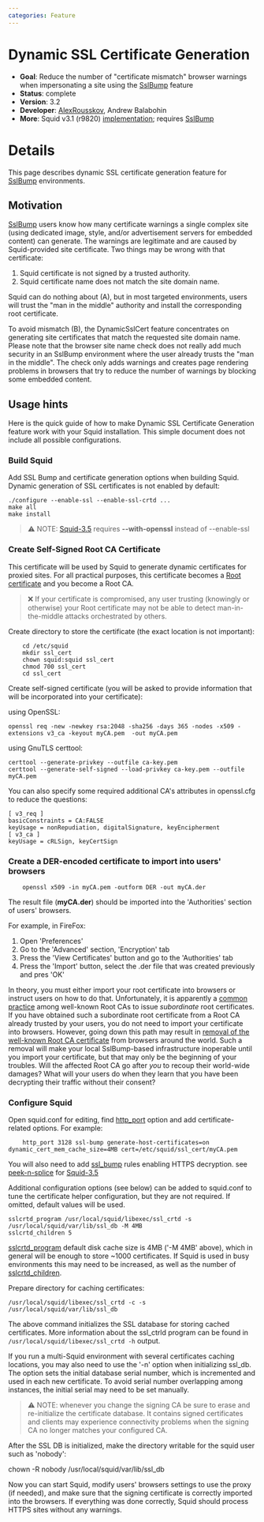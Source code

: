 ```yaml
---
categories: Feature
---
```

# Dynamic SSL Certificate Generation

- **Goal**: Reduce the number of "certificate mismatch" browser
    warnings when impersonating a site using the
    [SslBump](/Features/SslBump)
    feature
- **Status**: complete
- **Version**: 3.2
- **Developer**:
    [AlexRousskov](/AlexRousskov),
    Andrew Balabohin
- **More**: Squid v3.1 (r9820)
    [implementation](http://www.squid-cache.org/mail-archive/squid-dev/201003/0201.html);
    requires
    [SslBump](/Features/SslBump)

# Details

This page describes dynamic SSL certificate generation feature for
[SslBump](/Features/SslBump) environments.

## Motivation

[SslBump](/Features/SslBump)
users know how many certificate warnings a single complex site (using
dedicated image, style, and/or advertisement servers for embedded
content) can generate. The warnings are legitimate and are caused by
Squid-provided site certificate. Two things may be wrong with that
certificate:

1.  Squid certificate is not signed by a trusted authority.
2.  Squid certificate name does not match the site domain name.

Squid can do nothing about (A), but in most targeted environments, users
will trust the "man in the middle" authority and install the
corresponding root certificate.

To avoid mismatch (B), the DynamicSslCert feature concentrates on
generating site certificates that match the requested site domain name.
Please note that the browser site name check does not really add much
security in an SslBump environment where the user already trusts the
"man in the middle". The check only adds warnings and creates page
rendering problems in browsers that try to reduce the number of warnings
by blocking some embedded content.

## Usage hints

Here is the quick guide of how to make Dynamic SSL Certificate
Generation feature work with your Squid installation. This simple
document does not include all possible configurations.

### Build Squid

Add SSL Bump and certificate generation options when building Squid.
Dynamic generation of SSL certificates is not enabled by default:

```
./configure --enable-ssl --enable-ssl-crtd ...
make all
make install
```

>:warning:
    NOTE:
    [Squid-3.5](/Releases/Squid-3.5)
    requires **--with-openssl** instead of --enable-ssl

### Create Self-Signed Root CA Certificate

This certificate will be used by Squid to generate dynamic certificates
for proxied sites. For all practical purposes, this certificate becomes
a [Root certificate](http://en.wikipedia.org/wiki/Root_certificate) and
you become a Root CA.

> :x:
    If your certificate is compromised, any user trusting (knowingly or
    otherwise) your Root certificate may not be able to detect
    man-in-the-middle attacks orchestrated by others.

Create directory to store the certificate (the exact location is not
important):

``` 
    cd /etc/squid
    mkdir ssl_cert
    chown squid:squid ssl_cert
    chmod 700 ssl_cert
    cd ssl_cert
```

Create self-signed certificate (you will be asked to provide information
that will be incorporated into your certificate):

using OpenSSL:

``` 
openssl req -new -newkey rsa:2048 -sha256 -days 365 -nodes -x509 -extensions v3_ca -keyout myCA.pem  -out myCA.pem
```

using GnuTLS certtool:

``` 
certtool --generate-privkey --outfile ca-key.pem
certtool --generate-self-signed --load-privkey ca-key.pem --outfile myCA.pem
```

You can also specify some required additional CA's attributes in
openssl.cfg to reduce the questions:

    [ v3_req ]
    basicConstraints = CA:FALSE
    keyUsage = nonRepudiation, digitalSignature, keyEncipherment
    [ v3_ca ]
    keyUsage = cRLSign, keyCertSign

### Create a DER-encoded certificate to import into users' browsers

``` 
    openssl x509 -in myCA.pem -outform DER -out myCA.der
```

The result file (**myCA.der**) should be imported into the 'Authorities'
section of users' browsers.

For example, in FireFox:

1.  Open 'Preferences'
2.  Go to the 'Advanced' section, 'Encryption' tab
3.  Press the 'View Certificates' button and go to the 'Authorities' tab
4.  Press the 'Import' button, select the .der file that was created
    previously and pres 'OK'

In theory, you must either import your root certificate into browsers or
instruct users on how to do that. Unfortunately, it is apparently a
[common practice](https://www.computerworld.com/s/article/9224082/Trustwave_admits_issuing_man_in_the_middle_digital_certificate_Mozilla_debates_punishment)
among well-known Root CAs to issue *subordinate* root certificates. If
you have obtained such a subordinate root certificate from a Root CA
already trusted by your users, you do not need to import your
certificate into browsers. However, going down this path may result in
[removal of the well-known Root CA certificate](https://bugzilla.mozilla.org/show_bug.cgi?id=724929) from
browsers around the world. Such a removal will make your local
SslBump-based infrastructure inoperable until you import your
certificate, but that may only be the beginning of your troubles. Will
the affected Root CA go after *you* to recoup their world-wide damages?
What will your users do when they learn that you have been decrypting
their traffic without their consent?

### Configure Squid

Open squid.conf for editing, find
[http_port](http://www.squid-cache.org/Doc/config/http_port) option
and add certificate-related options. For example:

```
    http_port 3128 ssl-bump generate-host-certificates=on dynamic_cert_mem_cache_size=4MB cert=/etc/squid/ssl_cert/myCA.pem
```

You will also need to add
[ssl_bump](http://www.squid-cache.org/Doc/config/ssl_bump) rules
enabling HTTPS decryption. see
[peek-n-splice](/Features/SslPeekAndSplice)
for [Squid-3.5](/Releases/Squid-3.5)

Additional configuration options (see below) can be added to squid.conf
to tune the certificate helper configuration, but they are not required.
If omitted, default values will be used.

``` 
sslcrtd_program /usr/local/squid/libexec/ssl_crtd -s /usr/local/squid/var/lib/ssl_db -M 4MB
sslcrtd_children 5
```

[sslcrtd_program](http://www.squid-cache.org/Doc/config/sslcrtd_program)
default disk cache size is 4MB ('-M 4MB' above), which in general will
be enough to store \~1000 certificates. If Squid is used in busy
environments this may need to be increased, as well as the number of
[sslcrtd_children](http://www.squid-cache.org/Doc/config/sslcrtd_children).

Prepare directory for caching certificates:

``` 
/usr/local/squid/libexec/ssl_crtd -c -s /usr/local/squid/var/lib/ssl_db
```

The above command initializes the SSL database for storing cached
certificates. More information about the ssl_ctrld program can be found
in `/usr/local/squid/libexec/ssl_crtd -h` output.

If you run a multi-Squid environment with several certificates caching
locations, you may also need to use the '-n' option when initializing
ssl_db. The option sets the initial database serial number, which is
incremented and used in each new certificate. To avoid serial number
overlapping among instances, the initial serial may need to be set
manually.

> :warning:
    NOTE: whenever you change the signing CA be sure to erase and
    re-initialize the certificate database. It contains signed
    certificates and clients may experience connectivity problems when
    the signing CA no longer matches your configured CA.

After the SSL DB is initialized, make the directory writable for the
squid user such as 'nobody':

  chown -R nobody /usr/local/squid/var/lib/ssl_db

Now you can start Squid, modify users' browsers settings to use the
proxy (if needed), and make sure that the signing certificate is
correctly imported into the browsers. If everything was done correctly,
Squid should process HTTPS sites without any warnings.
